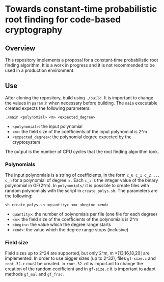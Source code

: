 # Towards constant-time probabilistic root finding for code-based cryptography


## Overview

This repository implements a proposal for a constant-time probabilistic root finding algorithm. It is a work in progress and it is not recommended to be used in a production environment. 


## Use

After cloning the repository, build using `./build`. It is important to change the values in `param.h` when necessary before building.
The `main` executable created expects the following parameters:

`./main <polynomial> <m> <expected_degree>`
- `<polynomial>`: the input polynomial
- `<m>`: the field size of the coefficients of the input polynomial is 2^m
- `<expected_degree>`: the polynomial degree expected by the cryptosystem

The output is the number of CPU cycles that the root finding algorithm took.


### Polynomials

The input polynomials is a string of coefficients, in the form `c_0 c_1 c_2 ... c_n` for a polynomial of degree `n` . Each `c_i` is the integer value of the binary polynomial in GF(2^m).
In `polynomials/` it is possible to create files with random polynomials with the script in `create_polys.sh`. The parameters are the following:

`sh create_polys.sh <quantity> <m> <begin> <end>`
- `quantity>`: the number of polynomials per file (one file for each degree)
- `<m>`: the field size of the coefficients of the polynomials is 2^m
- `<begin>`: the value which the degree range starts
- `<end>`: the value which the degree range stops (inclusive)


### Field size

Field sizes up to 2^24 are supported, but only 2^m, m =[13,16,18,20] are implemented. In order to use bigger sizes (up to 2^32), files `gf-size.c` and `root-32.c` must be created. In `root-32.c`it is important to change the creation of the random coefficient and in `gf-size.c` it is important to adapt methods `gf_mul` and `gf_frac`.
